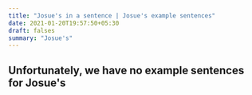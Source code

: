 ```yaml
---
title: "Josue's in a sentence | Josue's example sentences"
date: 2021-01-20T19:57:50+05:30
draft: falses
summary: "Josue's"
---
```

## Unfortunately, we have no example sentences for Josue's                 

